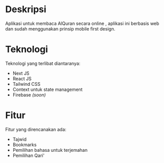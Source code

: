 # Deskripsi

Aplikasi untuk membaca AlQuran secara online , aplikasi ini berbasis web dan sudah menggunakan prinsip mobile first design.

# Teknologi

Teknologi yang terlibat diantaranya:
- Next JS
- React JS
- Tailwind CSS
- Context untuk state management
- Firebase _(soon)_

# Fitur

Fitur yang direncanakan ada:
- Tajwid
- Bookmarks
- Pemilihan bahasa untuk terjemahan
- Pemilihan Qari'

